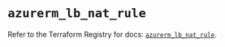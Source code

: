 # `azurerm_lb_nat_rule`

Refer to the Terraform Registry for docs: [`azurerm_lb_nat_rule`](https://registry.terraform.io/providers/hashicorp/azurerm/4.36.0/docs/resources/lb_nat_rule).
